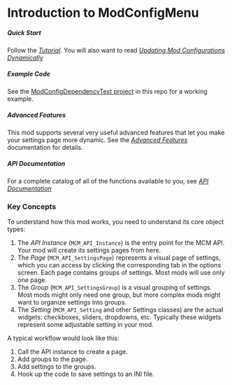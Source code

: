 # Introduction to ModConfigMenu
##### Quick Start

Follow the [*Tutorial*](https://github.com/andrewgu/ModConfigMenu/blob/master/documentation/tutorial.md). 
You will also want to read
[*Updating Mod Configurations Dynamically*](https://github.com/andrewgu/ModConfigMenu/blob/master/documentation/config.md)

##### Example Code

See the [ModConfigDependencyTest project](https://github.com/andrewgu/ModConfigMenu/tree/master/ModConfigDependencyTest) in this repo for a working example.

##### Advanced Features

This mod supports several very useful advanced features that let you make your settings page more dynamic. 
See the [*Advanced Features*](https://github.com/andrewgu/ModConfigMenu/blob/master/documentation/advanced.md)
documentation for details.

##### API Documentation

For a complete catalog of all of the functions available to you, see [*API Documentation*](https://github.com/andrewgu/ModConfigMenu/blob/master/documentation/apidoc.md)

### Key Concepts

To understand how this mod works, you need to understand its core object types:

1. The *API Instance* (`MCM_API_Instance`) is the entry point for the MCM API. Your mod will create its settings pages from here.
2. The *Page* (`MCM_API_SettingsPage`) represents a visual page of settings, which you can access by clicking the corresponding tab in the options screen. Each page contains groups of settings. Most mods will use only one page.
3. The *Group* (`MCM_API_SettingsGroup`) is a visual grouping of settings. Most mods might only need one group, but more complex mods might want to organize settings into groups.
4. The *Setting* (`MCM_API_Setting` and other Settings classes) are the actual widgets: checkboxes, sliders, dropdowns, etc. Typically these widgets represent some adjustable setting in your mod.

A typical workflow would look like this:

1. Call the API instance to create a page.
2. Add groups to the page.
3. Add settings to the groups.
4. Hook up the code to save settings to an INI file.
